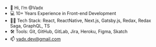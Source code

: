 - 👋 Hi, I’m @Vadx
- 💻 10+ Years Experience in Front-end Development
- 👨‍💻 Tech Stack: React, ReactNative, Next.js, Gatsby.js, Redax, Redax Saga, GraphQL, TS
- 🛠 Tools: Git, GitHub, GitLab, Jira, Heroku, Figma, Skatch
- 📫 vadx.dev@gmail.com

<!---
Vadx/Vadx is a ✨ special ✨ repository because its `README.md` (this file) appears on your GitHub profile.
You can click the Preview link to take a look at your changes.
--->
